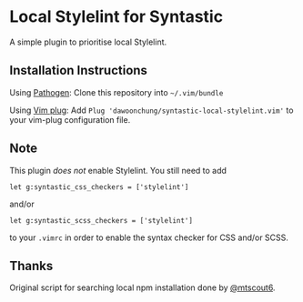 # Local Stylelint for Syntastic
A simple plugin to prioritise local Stylelint.

Installation Instructions
-------------------------
Using [Pathogen](https://github.com/tpope/vim-pathogen):
Clone this repository into `~/.vim/bundle`

Using [Vim plug](https://github.com/junegunn/vim-plug):
Add `Plug 'dawoonchung/syntastic-local-stylelint.vim'` to your vim-plug configuration file.

Note
----
This plugin *does not* enable Stylelint. You still need to add
```
let g:syntastic_css_checkers = ['stylelint']
```
and/or
```
let g:syntastic_scss_checkers = ['stylelint']
```
to your `.vimrc` in order to enable the syntax checker for CSS and/or SCSS.

Thanks
------
Original script for searching local npm installation done by [@mtscout6](https://github.com/mtscout6/syntastic-local-eslint.vim).
